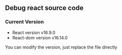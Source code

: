 ## Debug react source code

### Current Version

- React version v16.9.0
- React-dom version v16.14.0

You can modify the version, just replace the file directly

